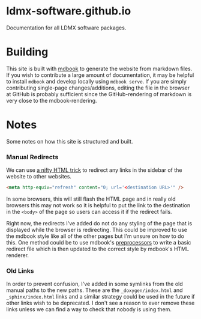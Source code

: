 # ldmx-software.github.io
Documentation for all LDMX software packages.

# Building
This site is built with [mdbook](https://rust-lang.github.io/mdBook/index.html) to generate
the website from markdown files. If you wish to contribute a large amount of documentation,
it may be helpful to install `mdbook` and develop locally using `mdbook serve`. If you
are simply contributing single-page changes/additions, editing the file in the browser
at GitHub is probably sufficient since the GitHub-rendering of markdown is very close
to the mdbook-rendering.

# Notes
Some notes on how this site is structured and built.

### Manual Redirects
We can use [a nifty HTML trick](https://www.w3docs.com/snippets/html/how-to-redirect-a-web-page-in-html.html)
to redirect any links in the sidebar of the website to other websites.
```html
<meta http-equiv="refresh" content="0; url='<destination URL>'" />
```
In some browsers, this will still flash the HTML page and in really old browsers this may not work
so it is helpful to put the link to the destination in the `<body>` of the page so users can
access it if the redirect fails.

Right now, the redirects I've added do not do any styling of the page that is displayed while
the browser is redirecting. This could be improved to use the mdbook style like all of the other
pages but I'm unsure on how to do this. One method could be to use mdbook's
[preprocessors](https://rust-lang.github.io/mdBook/format/configuration/preprocessors.html) to
write a basic redirect file which is then updated to the correct style by mdbook's HTML renderer.

### Old Links
In order to prevent confusion, I've added in some symlinks from the old manual paths to the new paths.
These are the `_doxygen/index.html` and `_sphinx/index.html` links and a similar strategy could be
used in the future if other links wish to be deprecated. I don't see a reason to ever remove these links
unless we can find a way to check that nobody is using them.
